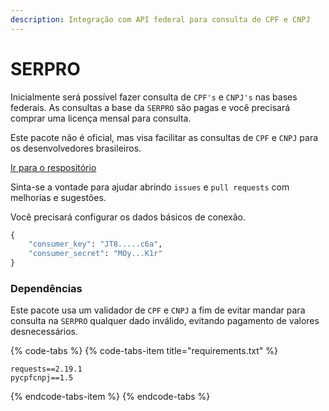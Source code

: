 ```yaml
---
description: Integração com API federal para consulta de CPF e CNPJ
---
```


# SERPRO

Inicialmente será possível fazer consulta de `CPF's` e  `CNPJ's` nas bases federais. As consultas a base da `SERPRO` são pagas e você precisará comprar uma licença mensal para consulta.

Este pacote não é oficial, mas visa facilitar as consultas de `CPF` e `CNPJ` para os desenvolvedores brasileiros.

[Ir para o respositório](https://github.com/rfschubert/schubert_serpro)

Sinta-se a vontade para ajudar abrindo `issues` e `pull requests` com melhorias e sugestões.

Você precisará configurar os dados básicos de conexão.

```python
{
    "consumer_key": "JT8.....c6a",
    "consumer_secret": "MOy...K1r"
}
```

### Dependências

Este pacote usa um validador de `CPF` e `CNPJ` a fim de evitar mandar para consulta na `SERPRO` qualquer dado inválido, evitando pagamento de valores desnecessários.

{% code-tabs %}
{% code-tabs-item title="requirements.txt" %}
```text
requests==2.19.1
pycpfcnpj==1.5
```
{% endcode-tabs-item %}
{% endcode-tabs %}

